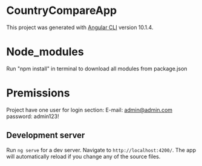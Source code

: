 # CountryCompareApp

This project was generated with [Angular CLI](https://github.com/angular/angular-cli) version 10.1.4.

# Node_modules

Run "npm install" in terminal to download all modules from package.json

# Premissions

Project have one user for login section:
	E-mail: admin@admin.com
	password: admin123!
	

## Development server

Run `ng serve` for a dev server. Navigate to `http://localhost:4200/`. The app will automatically reload if you change any of the source files.
